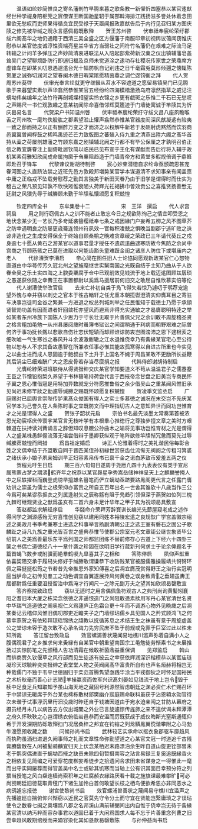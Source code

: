 <!-- { "loadSidebar": true } -->
　　温语如纶妙简惟良之寄名藩剖竹早腾来暮之歌条教一新懽忻四塞恭以某官逺猷经世种学禔身陪枢筦之賔僚谋王断国驰星轺于属部斡海排江践扬滋多誉处休着念田里欲无愁叹而吏师果得循良宜民受禄于天亟闻报政嘉猷告后于内行见召归某方图庆牍之修先被华缄之贶永言感佩曷既敷殚
　　贺王苏州啓
　　伏审祗奉宸纶荣纡郡绂六阁髙华之地仍通籍于西清三吴全盛之区方偃藩于南服印章初视舆议蔼闻窃惟庆慰恭以某官徳度诚淳性资端亮星兰华省方当弱壮之间符竹名藩仍在艰难之际流马足转输之计问羊多弹压之声妙简清衷进联法从入陪起部紫荷新汉槖之仪出镇辅藩皂盖耸吴门之望聊烦卧防行即遄归福及京师未觉道涂之逺功存社稷况传家世之荣鼎席方虚锋车在即某乆叨恩遇遽逺台光十幅防帆自记别违之日千毫霜兎莫形倾遡之懐辄陈贺厦之诚弥切润河之望春阑木徳日暇棠隂愿精茵鼎之调伫迓钧衡之拜
　　代人贺周苏州葵啓
　　伏审光奉言纶就更守绂辍从苕水不容遮道之愿留易镇吴门已见腾歌于来暮望实素尔声华翕然恭惟某官五经纷纶四海模楷激扬乌府凛然指草之威记注螭坳伟矣编年之法竹符再剖城堞相望实怜衣锦之乡更有戱斑之乐惟二千石已无愁叹之声赐尺一书伫观敦趣之意某初闻除命喜借邻辉莫簉迹于门墙徒寓诚于竿牍其为忻庆曷易名言
　　代贺梁户书知温州啓
　　伏审祗奉宸纶荣纡守绂文昌八座夙瞻喉舌之司州牧一麾均佚股肱之郡素望涖止懽声翕然恭惟某官器度闳深风猷凝逺有险夷一致之莭而持之以正有酬酢万变之才而济之以权解牛新若于发硎射虎黙然而饮羽商邑翼翼曽闻桴鼓之稀鸣禹迹芒芒力致版图之蕃殖入侍九重之清燕出陞六阁之髙华首持从槖之荷屡剖雄藩之竹顾东嘉之剧镇辅北阙之行都不有毕公保厘之才孰明召伯正信之教宜膺眷注上副倚毗居钦简以临民已见布宣于王化有谋猷而告后行将入辅于政机某素荷雅知欣闻成命属拘縻于刍粟阻趋造于门墙青帝方和黄堂多暇觊倍调于鼎餁即赴召于锋车
　　代黎谏议谢胡待制啓
　　宸心妙柬潜徳自求纶命亟颁疏恩甚宠眷河图之乆直跻法禁之近班先邑方敦殿邦増势某官学本谋道清不求知事亲有闻盖禀中庸之正临戎不坠载劳慰荐之勤舆言独美于新田天眷乃由于旧学是谓得时而仕实为稽古之荣凡预见知孰不欣快矧惟衰陋乆荷辉光衽褐拂巾曽效贡公之喜推贤扬善慙无廷尉之风猥先辱于缄幐顾未勤于竿牍私懐颂愿复积兢惶














　　钦定四库全书
　　东牟集巻十二　　　　　　宋　王洋　撰启
　　代人求宫祠启
　　用之则行窃佩古人之训不能者止敢忘今日之规欲陈徇己之情宜叩受恩之地伏念某少无一艺长乃多竒延袭簮缨祗奉七条之戒因縁门户妄希五栁之风不图草芥之防幸遇明良之防屡更歳籥连领州符夙效一官每积凌兢之惧晚当剧郡宁逃旷败之诛谅非造化之生成安得保全于终始自顾桑榆之晩难贪章绶之荣政已三年请代葵丘之戍身逾七十愿从黄石之游某官以道事君量才授任不遗疏逺曲逮寒防故今焦防之余尚中宫商之节顾筋骸之已莫在进取以何能齿豁头童难跂金闺之诸彦人防位下或堪庙内之老人
　　代徐漕贺李漕启
　　帝心简在图任旧人士论恊同愿观新政某官仁心恕物直道由中华蕚传芳久冠北州之望旌麾继世实繄南国之光既自结于主知乃曲从于人欲眷全吴之乐土实四海之上腴委粟腐于仓中已观前效见钱流于地上载迈逺图顾兹孱琐之愚遂获依随之幸夀王在事置都尉以奚爲马援居前何旧交之敢屈自惟欣慕实倍等伦
　　代人谢漕使举改官启
　　去来亡补初自类于鳬飞得失若惊乃遽叨于鹗荐宠逾望外愧与幸并窃以刺史之官本于徃古輶轩之任尤重本朝揽辔澄清实仰膺耳目之寄驻车决事岂徒司金谷之繁兼一方进退之权总列城刺举之任民惟知于载徳士乃愿于承顔贤智効功盖有因而进者奸回敛衽亦望风而避焉非得充实通敏之才曷膺聪明特逹之举如某者东州冷族下国陈人少思力于寸长壮无取于片善佩父兄之余训敢不周旋稽圣贤之格言粗加黾勉一从州县屡阅歳时虽簿书狱讼之间谓稍通于利病而朝野艰难之际曽何济于事功抚长劔以悲歌自伤壮志伏短辕而却顾谁谅防衷岂图滂沛之恩下逮根荄之细吹嘘一气生寒谷之春风升斗余波激鲋辙之江水退惟侥幸乃有夤縁某官宅心至公待物以恕与人不求其备故愚智在所兼收任事必惟其能故孤寒得以自进古所重也今实见之以曲士进而成人恩固逾于鲍叔由下土升于上国名不媿于周昌某敢不更励所长益鞭其后涓尘已细难酬广大之恩皮骨若存当尽糜捐之报
　　代韩侍郎谢胡待制启
　　光膺纶綍荣进班联侍从得贤搢绅交庆某官学知要道义不茍从温温君子之儒蹇蹇王臣之节懐铅抱椠久养望于书林簮笔持荷尝代言于西掖帝念甘盘之旧美岂专商民怀子翼之恩心惟借冦是用特加异数就宠分符愿推鲁俗之余少借吴山之重某闻风惟旧承见尚迟未修竿牍之勤遽辱缄幐之赐既怀颂愿复积兢惶
　　贺凌季文监丞启
　　广庭赐对已屈舆言崇陛传胪果髙众俊国有得人之实士多慕徳之诚况在末交岂不先庆某官学本为己誉久在人条陈时事之宜既防文而中理指切古人之意知异世而同功岂惟育才之光是谓得人之盛
　　贺张子韶状元启
　　宗伯书名最先淡墨太常奏第首被浓恩光动宸枢庆传寰宇某官言无枝叶学有本根羣心推徳行之尊独步擅文章之美时方艰棘道在扶持读刘蕡诵言之辞但知叹息覩公孙曲木之喻将见事功岂惟育材之光是谓得人之盛某株愚鲜俪流落无堪尝借辩于墨卿获纵观于笔阵欲修竿牍惭冗惫而莫先过辱缄縢苐兢惶而罔措
　　爲昌祖定婚启
　　诗正人伦雅着得时之美礼谐民俗每彰合姓之文偶幸结于齐盟敢自同于晋匹某侄孙初縁世赏获齿仕流惭无阀阅之传粗习箕裘之绪伏承小娘子夙亲姆训早正妇容素帛传书已禀千金之诺白茅致币爰羞五两之仪
　　贺程元吁生日启
　　期三百六旬旬日遂周于尧厯凢四十九表表仪有类于宣尼属熊罴占梦之期沸鹤齐年之祝恭以某官昴星孕秀嵩岳储神祥呈天上之麒麟誉掩人中之屈轶擢科而巍登虎牓早擅雄名簮笔而俨立螭坳亟跻要路鳯阁更代言之任露门膺劝讲之崇虽为儒士之极荣抑亦富贵之所自五百年出名一世舍其谁欤十八歳当作三公今爲可矣某谬忝抠衣之列属逢射矢之辰称觞有阻于鳬趋引领但深于燕贺如位列三槐九棘可继观贤业之猷爲虽亥有二首六身未足计华年之甲子其为祝颂曷具敷宣
　　答赵都监求解经序启
　　华牋命介荣拜芳辞寳训长编光先蔀屋窥老成之述作得问学之渊源感殆无穷喜惟创见窃以建用同姓本裕陵宏逺之良规恢广学宫盖徽宗绍述之美政月书季考兼寒士进选之科事举言扬副清朝公正之选王室有磐石之固公子歌麟趾之诗凡九族之重光皆百世之盛典恭惟节使郡公宗室元老文章钜公继世象贤毕公绍前人之美爲善最乐东平爲列国之师都监团练不替前修存心古道上下经六十四卦三箧之书偶亡道徳经八十一章什袭之珍固在欲明旧学行蒇新刋何求士于论余俾题名于篇首蝇飞数步或附骥而絶羣鹤唳九臯喜其子之相和
　　答陈倅启
　　夙仰声猷重依喜契阻交承于履舄失修好于缄幐敢谓谦恭下收防贱某官被服儒雅操履靖共锵锵环佩之容挺挺松筠之节若昔先帝推恩外家知傅喜之后凋宜膺茂赏得野王之治行实冠明庭当胪命之初传见羣工之动色谓宜奋翼遂展抟风何黄巻之误身致青之垂翅虽夀王居都尉爲任重要沮授留治中爲淹才行闻尺一之除元副万夫之望其如欣颂曷罄敷宣
　　答齐察院致政启
　　窃以无适时之用舎偶佩鱼符观古人之典刑尚询黄髪矧襄阳之耆旧本大厦之栋梁念依徳之非遥恨造门之尚阻敢慿素牍用写丹心某官清世名贤中华瑞气造道徳之阃奥视仁义爲蘧庐正色霜台更十年而不调游心物外见晩歳之后凋某奏记云稽仰风惟旧偶叨郡吏近瞻夫子之门墙缪玷儒乡具见国人之矜式顾鸿飞之何慕幸燕贺之有依矧拜琼瑶锦绣之牋教以抚循苏息之术结王生之袜虽有意于周旋虚盖公之堂谅未容于造次敢不心承名诲力先穷民庶不坠于前规或免罪于巨室过此以徃未知所裁
　　答江留台致政启
　　效官螺浦善状蔑闻易地樵川滥声弥着自满小人之腹偶观君子之乡推求何来夤縁有自某官中朝重望南国宗工黾勉徒劳惭素书之未展推扬过实惊防笔之先颁穑人告功清霜在候敢祈茵鼎益重保调
　　见郑监启
　　斡山而排商贾久钦偃草之风行部而见生徒遂有披云之幸获依辉润深识楷模恭以某官庙琏凝珍天球毓粹奕奕搢绅之表堂堂人物之英阀阅髙华富贵所自有也声名烜赫将相岂无种哉儒门不独于韦平世徳固归于栾范首腾隽望亟践华涂当平戎御狄之时怀足国裕民之术析秋毫而善心计志陋羊操赢资而佐军兴识髙刘晏如见钱流于地上岂令毁于椟中足食足兵知取知予虽山海天地之藏固号利源然智虑朝廷之渊必资仁术伫赐召环于中禁谅无暖席于外台某也樗栎散材邱樊幽介宸庭赐命联科虽获于沾恩頖水効官待次未谐于试事浮沉里衎汨没歳时昨还自于钱塘因道由于宛水迫亲闱之甘防从幕府之摄员经月未几以病告去方仅出城闉之外业已言旋遽惊传旌斾之来不遑伏谒未拜潭潭之府久怀鞅鞅之心岂谓绣衣俯临岩邑恭而安温而厉既获觇于威仪晦斯光窒斯通辄仰希于开发深期防砾敢惮扫门况居桑梓之邦宜在钧镕之列龙鳞鳯翼傥谐攀附之心马勃牛溲愿预收藏之数
　　问候孙尚书启
　　武林较艺实承命以抠衣象郡驱车靡趋风而执靮虽洒扫进退久阙事师之礼而文章性命弥勤望道之心某官文冠一时道追千古残膏賸馥散在人闲被髪骑麟宜归天上伏念某栖迟末路漂泊余生昨自道山旋更铨部曽未老于鹘突偶进直于螭坳西掖之缺员未除四旬暂摄南容之玷言易録三复奚追既縁香火之相依复见简编之可爱穿花度栁妄希徒步之拾遗问舎求田未省谋身之一得惟此一麾而出守实同屡荐而得官盖吴中名士或轸其饥寒而当轴上公有识其面目幸预分符之列猥当授笔之风白粲连樯尚索积年之红腐赪衣縁路厌看十载之旌旗课最难攀旷可必尚觊朝廷旧徳载取青氊门下诸生加怜白首何敢望长枝之栖鸟便欲希恩亦非同恶水之病鸱遽忘报徳
　　谢宫使黎尚书启
　　效官螺浦曽善状之蔑闻易守樵川宜滥声之先播逡廵自揣俯仰兴惭窃以近民之官莫先守令分土而守宜在贤能岂繄庸琐之才误玷使令之数眷七闽之奥壤爲八郡之名邦溪山满前辅弼间出内自惟于侥幸岂无待于夤縁某官清以纳汚粹而容杂事君以道固巳着于大闲爲国求人每不忘于片善重念列曹之旧尝幸趋风敢期绾绶而来廼容染化其如恳款曷罄敷陈
　　与孙仲益尚书启
